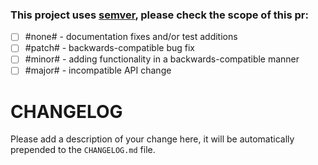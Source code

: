 ### This project uses [semver](semver.org), please check the scope of this pr:

- [ ] #none# - documentation fixes and/or test additions
 - [ ] #patch# - backwards-compatible bug fix
 - [ ] #minor# - adding functionality in a backwards-compatible manner
 - [ ] #major# - incompatible API change

# CHANGELOG
Please add a description of your change here, it will be automatically prepended to the `CHANGELOG.md` file.

